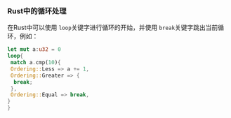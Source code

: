 ### Rust中的循环处理

在Rust中可以使用 `loop`关键字进行循环的开始，并使用 `break`关键字跳出当前循环，例如：

```rust
let mut a:u32 = 0
loop{
 match a.cmp(10){
 Ordering::Less => a += 1,
 Ordering::Greater => {
  break;
 },
 Ordering::Equal => break,
}
}
```
